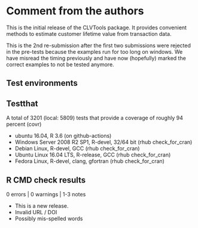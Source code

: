 # Comment from the authors
This is the initial release of the CLVTools package. It provides convenient methods to estimate customer lifetime value from transaction data.

This is the 2nd re-submission after the first two submissions were rejected in the pre-tests because the examples run for too long on windows. We have misread the timing previously and have now (hopefully) marked the correct examples to not be tested anymore.

## Test environments

## Testthat
A total of 3201 (local: 5809) tests that provide a coverage of roughly 94 percent (covr)
* ubuntu 16.04, R 3.6 (on github-actions)
* Windows Server 2008 R2 SP1, R-devel, 32/64 bit (rhub check_for_cran)
* Debian Linux, R-devel, GCC  (rhub check_for_cran)
* Ubuntu Linux 16.04 LTS, R-release, GCC (rhub check_for_cran)
* Fedora Linux, R-devel, clang, gfortran (rhub check_for_cran)

## R CMD check results
0 errors | 0 warnings | 1-3 notes
* This is a new release.
* Invalid URL / DOI
* Possibly mis-spelled words
